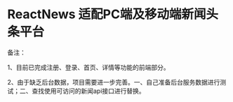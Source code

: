 # ReactNews 适配PC端及移动端新闻头条平台



备注：

1、目前已完成注册、登录、首页、详情等功能的前端部分。

2、由于缺乏后台数据，项目需要进一步完善。一、自己准备后台服务数据进行测试；二、查找使用可访问的新闻api接口进行替换。